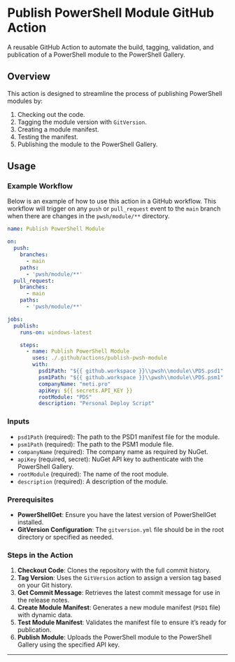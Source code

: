 # Publish PowerShell Module GitHub Action

A reusable GitHub Action to automate the build, tagging, validation, and publication of a PowerShell module to the PowerShell Gallery.

## Overview

This action is designed to streamline the process of publishing PowerShell modules by:
1. Checking out the code.
2. Tagging the module version with `GitVersion`.
3. Creating a module manifest.
4. Testing the manifest.
5. Publishing the module to the PowerShell Gallery.

## Usage

### Example Workflow

Below is an example of how to use this action in a GitHub workflow. This workflow will trigger on any `push` or `pull_request` event to the `main` branch when there are changes in the `pwsh/module/**` directory.

```yaml
name: Publish PowerShell Module

on:
  push:
    branches:
      - main
    paths:
      - 'pwsh/module/**'
  pull_request:
    branches:
      - main
    paths:
      - 'pwsh/module/**'

jobs:
  publish:
    runs-on: windows-latest

    steps:
      - name: Publish PowerShell Module
        uses: ./.github/actions/publish-pwsh-module
        with:
          psd1Path: "${{ github.workspace }}\\pwsh\\module\\PDS.psd1"
          psm1Path: "${{ github.workspace }}\\pwsh\\module\\PDS.psm1"
          companyName: "meti.pro"
          apiKey: ${{ secrets.API_KEY }}
          rootModule: "PDS"
          description: "Personal Deploy Script"
```

### Inputs

- `psd1Path` (required): The path to the PSD1 manifest file for the module.
- `psm1Path` (required): The path to the PSM1 module file.
- `companyName` (required): The company name as required by NuGet.
- `apiKey` (required, secret): NuGet API key to authenticate with the PowerShell Gallery.
- `rootModule` (required): The name of the root module.
- `description` (required): A description of the module.

### Prerequisites

- **PowerShellGet**: Ensure you have the latest version of PowerShellGet installed.
- **GitVersion Configuration**: The `gitversion.yml` file should be in the root directory or specified as needed.

### Steps in the Action

1. **Checkout Code**: Clones the repository with the full commit history.
2. **Tag Version**: Uses the `GitVersion` action to assign a version tag based on your Git history.
3. **Get Commit Message**: Retrieves the latest commit message for use in the release notes.
4. **Create Module Manifest**: Generates a new module manifest (`PSD1` file) with dynamic data.
5. **Test Module Manifest**: Validates the manifest file to ensure it’s ready for publication.
6. **Publish Module**: Uploads the PowerShell module to the PowerShell Gallery using the specified API key.

---